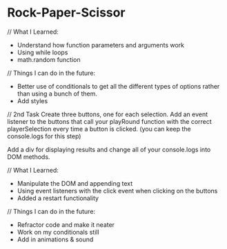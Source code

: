 # Rock-Paper-Scissor

// What I Learned: 
  - Understand how function parameters and arguments work
  - Using while loops
  - math.random function 
  
// Things I can do in the future: 
  - Better use of conditionals to get all the different types of options rather than using a bunch of them. 
  - Add styles
  
// 2nd Task 
Create three buttons, one for each selection. Add an event listener to the buttons that call your playRound function with the correct playerSelection every time a button is clicked. (you can keep the console.logs for this step)

Add a div for displaying results and change all of your console.logs into DOM methods.

// What I Learned: 
  - Manipulate the DOM and appending text
  - Using event listeners with the click event when clicking on the buttons
  - Added a restart functionality
  
// Things I can do in the future: 
  - Refractor code and make it neater
  - Work on my conditionals still
  - Add in animations & sound
  
